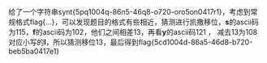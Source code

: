 给了一个字符串synt{5pq1004q-86n5-46q8-o720-oro5on0417r1}，考虑到常规格式flag{...}，可以发现题目的格式有些相近，猜测进行凯撒移位，**s**的ascii码为115，**f**的ascii码为102，他们之间相差13，再看**y**的ascii码121  ， 减去13为108对应小写的**l**，所以猜测移位13，最后得到flag{5cd1004d-86a5-46d8-b720-beb5ba0417e1}

